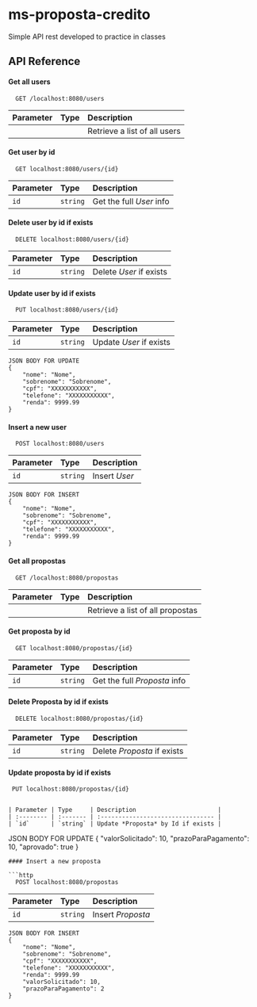
# ms-proposta-credito

Simple API rest developed to practice in classes

## API Reference

#### Get all users

```http
  GET /localhost:8080/users
```

| Parameter | Type     | Description                |
| :-------- | :------- | :------------------------- |
|  |  | Retrieve a list of all users|

#### Get user by id

```http
  GET localhost:8080/users/{id}
```

| Parameter | Type     | Description                       |
| :-------- | :------- | :-------------------------------- |
| `id`      | `string` | Get the full *User* info |

#### Delete user by id if exists

```http
  DELETE localhost:8080/users/{id}
```

| Parameter | Type     | Description                       |
| :-------- | :------- | :-------------------------------- |
| `id`      | `string` | Delete *User* if exists |

#### Update user by id if exists

```http
  PUT localhost:8080/users/{id}
```

| Parameter | Type     | Description                       |
| :-------- | :------- | :-------------------------------- |
| `id`      | `string` | Update *User* if exists | 

```
JSON BODY FOR UPDATE
{
    "nome": "Nome",
    "sobrenome": "Sobrenome",
    "cpf": "XXXXXXXXXXX",
    "telefone": "XXXXXXXXXXX",
    "renda": 9999.99
}
```
#### Insert a new user

```http
  POST localhost:8080/users
```

| Parameter | Type     | Description                       |
| :-------- | :------- | :-------------------------------- |
| `id`      | `string` | Insert *User* | 

```
JSON BODY FOR INSERT
{
    "nome": "Nome",
    "sobrenome": "Sobrenome",
    "cpf": "XXXXXXXXXXX",
    "telefone": "XXXXXXXXXXX",
    "renda": 9999.99
}
```

#### Get all propostas

```http
  GET /localhost:8080/propostas
```

| Parameter | Type     | Description                |
| :-------- | :------- | :------------------------- |
|  |  | Retrieve a list of all propostas|


#### Get proposta by id

```http
  GET localhost:8080/propostas/{id}
```

| Parameter | Type     | Description                       |
| :-------- | :------- | :-------------------------------- |
| `id`      | `string` | Get the full *Proposta* info |

#### Delete Proposta by id if exists

```http
  DELETE localhost:8080/propostas/{id}
```

| Parameter | Type     | Description                 |
| :-------- | :------- |:----------------------------|
| `id`      | `string` | Delete *Proposta* if exists |


#### Update proposta by id if exists

```http
 PUT localhost:8080/propostas/{id}


| Parameter | Type     | Description                       |
| :-------- | :------- | :-------------------------------- |
| `id`      | `string` | Update *Proposta* by Id if exists | 

```
JSON BODY FOR UPDATE
{
    "valorSolicitado": 10,
    "prazoParaPagamento": 10,
    "aprovado": true
}
```
#### Insert a new proposta

```http
  POST localhost:8080/propostas
```

| Parameter | Type     | Description                       |
| :-------- | :------- | :-------------------------------- |
| `id`      | `string` | Insert *Proposta* | 

```
JSON BODY FOR INSERT
{
    "nome": "Nome",
    "sobrenome": "Sobrenome",
    "cpf": "XXXXXXXXXXX",
    "telefone": "XXXXXXXXXXX",
    "renda": 9999.99
    "valorSolicitado": 10,
    "prazoParaPagamento": 2
}